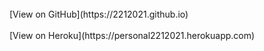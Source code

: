 <br>
[View on GitHub](https://2212021.github.io)
<br>
<br>
[View on Heroku](https://personal2212021.herokuapp.com)
